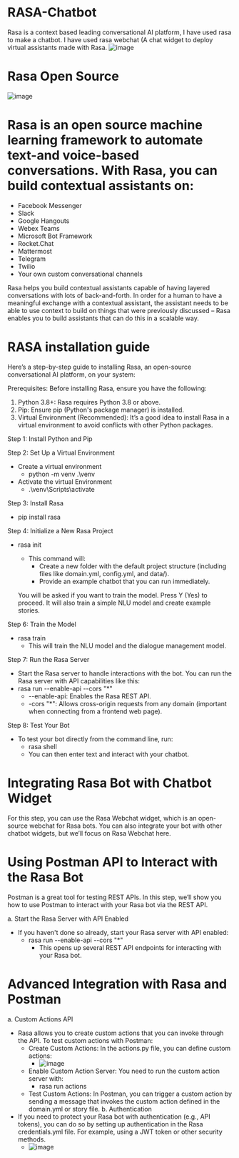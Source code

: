 # RASA-Chatbot
Rasa is a context based leading conversational AI platform, I have used rasa to make a chatbot.
I have used rasa webchat (A chat widget to deploy virtual assistants made with Rasa.
![image](https://github.com/user-attachments/assets/fd05bf73-2e21-4731-b54e-7552e8bbb29f)

# Rasa Open Source
![image](https://github.com/user-attachments/assets/3ece1044-173e-45b5-b5cf-0141951bc7fc)

# Rasa is an open source machine learning framework to automate text-and voice-based conversations. With Rasa, you can build contextual assistants on:
- Facebook Messenger
- Slack
- Google Hangouts
- Webex Teams
- Microsoft Bot Framework
- Rocket.Chat
- Mattermost
- Telegram
- Twilio
- Your own custom conversational channels

Rasa helps you build contextual assistants capable of having layered conversations with lots of back-and-forth. In order for a human to have a meaningful exchange with a contextual assistant, the assistant needs to be able to use context to build on things that were previously discussed – Rasa enables you to build assistants that can do this in a scalable way.

# RASA installation guide
Here’s a step-by-step guide to installing Rasa, an open-source conversational AI platform, on your system:

Prerequisites:
Before installing Rasa, ensure you have the following:

1. Python 3.8+: Rasa requires Python 3.8 or above.
2. Pip: Ensure pip (Python's package manager) is installed.
3. Virtual Environment (Recommended): It’s a good idea to install Rasa in a virtual environment to avoid conflicts with other Python packages.

Step 1: Install Python and Pip

Step 2: Set Up a Virtual Environment 
- Create a virtual environment
  - python -m venv .\venv
- Activate the virtual Environment 
  - .\venv\Scripts\activate
    
Step 3: Install Rasa
- pip install rasa

Step 4: Initialize a New Rasa Project
- rasa init
  - This command will:
    - Create a new folder with the default project structure (including files like domain.yml, config.yml, and data/).
    - Provide an example chatbot that you can run immediately.
      
   You will be asked if you want to train the model. Press Y (Yes) to proceed. It will also train a simple NLU model and create example stories.

Step 6: Train the Model
- rasa train
  - This will train the NLU model and the dialogue management model.
 
Step 7: Run the Rasa Server
- Start the Rasa server to handle interactions with the bot. You can run the Rasa server with API capabilities like this:
- rasa run --enable-api --cors "*"
  - --enable-api: Enables the Rasa REST API.
  - -cors "*": Allows cross-origin requests from any domain (important when connecting from a frontend web page).
   
Step 8: Test Your Bot
- To test your bot directly from the command line, run:
  - rasa shell
  - You can then enter text and interact with your chatbot.

 # Integrating Rasa Bot with Chatbot Widget
 
 For this step, you can use the Rasa Webchat widget, which is an open-source webchat for Rasa bots. You can also integrate your bot with other chatbot widgets, but we’ll focus on Rasa Webchat here.

 # Using Postman API to Interact with the Rasa Bot

 Postman is a great tool for testing REST APIs. In this step, we’ll show you how to use Postman to interact with your Rasa bot via the REST API.

a. Start the Rasa Server with API Enabled
- If you haven't done so already, start your Rasa server with API enabled:
  - rasa run --enable-api --cors "*"
    - This opens up several REST API endpoints for interacting with your Rasa bot.
      
# Advanced Integration with Rasa and Postman
a. Custom Actions API
   - Rasa allows you to create custom actions that you can invoke through the API. To test custom actions with Postman:
     - Create Custom Actions: In the actions.py file, you can define custom actions:
       -  ![image](https://github.com/user-attachments/assets/23f4ad16-16be-469d-a56e-fc05a7cbc31d)
     -  Enable Custom Action Server: You need to run the custom action server with:
        - rasa run actions
     - Test Custom Actions: In Postman, you can trigger a custom action by sending a message that invokes the custom action defined in the domain.yml or story file.
b. Authentication 
- If you need to protect your Rasa bot with authentication (e.g., API tokens), you can do so by setting up authentication in the Rasa credentials.yml file. For example, using a JWT token or other security methods.
  - ![image](https://github.com/user-attachments/assets/4f31872f-5d6f-4fc0-9605-ab9a87acbc41)



